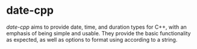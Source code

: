 # date-cpp

*date-cpp* aims to provide date, time, and duration types for C++, with an emphasis of being simple and usable. They provide the basic functionality as expected, as well as options to format using according to a string.
